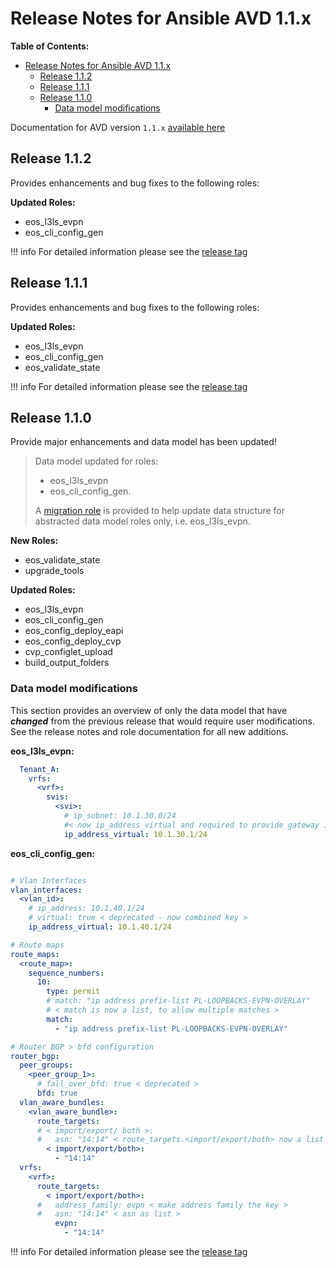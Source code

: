 # Release Notes for Ansible AVD 1.1.x

**Table of Contents:**

- [Release Notes for Ansible AVD 1.1.x](#release-notes-for-ansible-avd-11x)
  - [Release 1.1.2](#release-112)
  - [Release 1.1.1](#release-111)
  - [Release 1.1.0](#release-110)
    - [Data model modifications](#data-model-modifications)

Documentation for AVD version `1.1.x` [available here](https://www.avd.sh/en/releases-v1.1.x/)

## Release 1.1.2

Provides enhancements and bug fixes to the following roles:

**Updated Roles:**

- eos_l3ls_evpn
- eos_cli_config_gen

!!! info
    For detailed information please see the [release tag](https://github.com/aristanetworks/ansible-avd/releases/tag/v1.1.2)

## Release 1.1.1

Provides enhancements and bug fixes to the following roles:

**Updated Roles:**

- eos_l3ls_evpn
- eos_cli_config_gen
- eos_validate_state

!!! info
    For detailed information please see the [release tag](https://github.com/aristanetworks/ansible-avd/releases/tag/v1.1.1)

## Release 1.1.0

Provide major enhancements and data model has been updated!

> Data model updated for roles:
>
> - eos_l3ls_evpn
> - eos_cli_config_gen.
>
> A  [migration role](https://www.avd.sh/en/releases-v1.1.x/roles/upgrade_tools/) is provided to help update data structure for abstracted data model roles only, i.e. eos_l3ls_evpn.

**New Roles:**

- eos_validate_state
- upgrade_tools

**Updated Roles:**

- eos_l3ls_evpn
- eos_cli_config_gen
- eos_config_deploy_eapi
- eos_config_deploy_cvp
- cvp_configlet_upload
- build_output_folders

### Data model modifications

This section provides an overview of only the data model that have ***changed*** from the previous release that would require user modifications. See the release notes and role documentation for all new additions.

**eos_l3ls_evpn:**

```yaml
  Tenant_A:
    vrfs:
      <vrf>:
        svis:
          <svi>:
            # ip_subnet: 10.1.30.0/24
            #< now ip_address_virtual and required to provide gateway ip as opposed to network.>
            ip_address_virtual: 10.1.30.1/24
```

**eos_cli_config_gen:**

```yaml

# Vlan Interfaces
vlan_interfaces:
  <vlan_id>:
    # ip_address: 10.1.40.1/24
    # virtual: true < deprecated - now combined key >
    ip_address_virtual: 10.1.40.1/24

# Route maps
route_maps:
  <route_map>:
    sequence_numbers:
      10:
        type: permit
        # match: "ip address prefix-list PL-LOOPBACKS-EVPN-OVERLAY"
        # < match is now a list, to allow multiple matches >
        match:
          - "ip address prefix-list PL-LOOPBACKS-EVPN-OVERLAY"

# Router BGP > bfd configuration
router_bgp:
  peer_groups:
    <peer_group_1>:
      # fall_over_bfd: true < deprecated >
      bfd: true
  vlan_aware_bundles:
    <vlan_aware_bundle>:
      route_targets:
      # < import/export/ both >:
      #   asn: "14:14" < route_targets.<import/export/both> now a list >
        < import/export/both>:
          - "14:14"
  vrfs:
    <vrf>:
      route_targets:
        < import/export/both>:
      #   address_family: evpn < make address family the key >
      #   asn: "14:14" < asn as list >
          evpn:
            - "14:14"
```

!!! info
    For detailed information please see the [release tag](https://github.com/aristanetworks/ansible-avd/releases/tag/v1.1.0)

